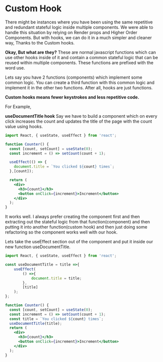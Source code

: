# Custom Hook




There might be instances where you have been using the same repetitive and redundant stateful logic inside multiple components. We were able to handle this situation by relying on Render props and Higher Order Components. But with hooks, we can do it in a much simpler and cleaner way, Thanks to the Custom hooks.

**Okay, But what are they?**
These are normal javascript functions which can use other hooks inside of it and contain a common stateful logic that can be reused within multiple components. These functions are prefixed with the word use.

Lets say you have 2 functions (components) which implement some common logic. You can create a third function with this common logic and implement it in the other two functions. After all, hooks are just functions.

**Custom hooks means fewer keystrokes and less repetitive code.**

For Example,

**useDocumentTitle hook**
Say we have to build a component which on every click increases the count and updates the title of the page with the count value using hooks.

```jsx
import React, { useState, useEffect } from 'react';

function Counter() {
  const [count, setCount] = useState(0);
  const increment = () => setCount(count + 1);

  useEffect(() => {
    document.title = `You clicked ${count} times`;
  },[count]);

  return (
    <div>
      <h3>{count}</h3>
      <button onClick={increment}>Increment</button>
    </div>
  );
}

```

It works well. I always prefer creating the component first and then extracting out the stateful logic from that function(component) and then putting it into another function(custom hook) and then just doing some refactoring so the component works well with our hook.

Lets take the useEffect section out of the component and put it inside our new function useDocumentTitle.

```jsx
import React, { useState, useEffect } from 'react';

const useDocumentTitle = title =>{
    useEffect(
        () =>{
            document.title = title;
        },
        [title]
    );
};

function Counter() {
  const [count, setCount] = useState(0);
  const increment = () => setCount(count + 1);
  const title = `You clicked ${count} times`;
  useDocumentTitle(title);
  return (
    <div>
      <h3>{count}</h3>
      <button onClick={increment}>Increment</button>
    </div>
  );
}

```






